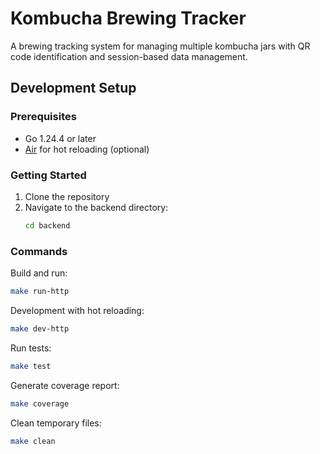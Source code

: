 # Kombucha Brewing Tracker

A brewing tracking system for managing multiple kombucha jars with QR code identification and session-based data management.

## Development Setup

### Prerequisites

- Go 1.24.4 or later
- [Air](https://github.com/cosmtrek/air) for hot reloading (optional)

### Getting Started

1. Clone the repository
2. Navigate to the backend directory:
   ```bash
   cd backend
   ```

### Commands

Build and run:
```bash
make run-http
```

Development with hot reloading:
```bash
make dev-http
```

Run tests:
```bash
make test
```

Generate coverage report:
```bash
make coverage
```

Clean temporary files:
```bash
make clean
``` 
